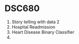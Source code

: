 # DSC680

1) Story telling with data 2
2) Hospital Readmission 
3) Heart Disease Binary Classifier
4) 
